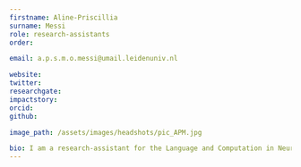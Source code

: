 ```yaml
---
firstname: Aline-Priscillia
surname: Messi
role: research-assistants
order:

email: a.p.s.m.o.messi@umail.leidenuniv.nl

website:
twitter:
researchgate:
impactstory:
orcid:
github:

image_path: /assets/images/headshots/pic_APM.jpg

bio: I am a research-assistant for the Language and Computation in Neural Structures group. My research interests are cognitive semantics and cogntive neuroscience. I am currently a 3rd year bachelor's student at Leiden University.
---
```

